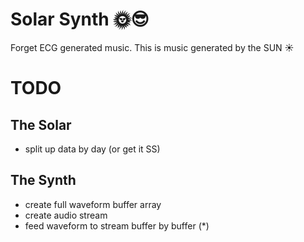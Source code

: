 # Solar Synth 🌞😎

Forget ECG generated music. This is music generated by the SUN ☀

# TODO

## The Solar

- split up data by day (or get it SS)

## The Synth

- create full waveform buffer array
- create audio stream
- feed waveform to stream buffer by buffer (\*)
